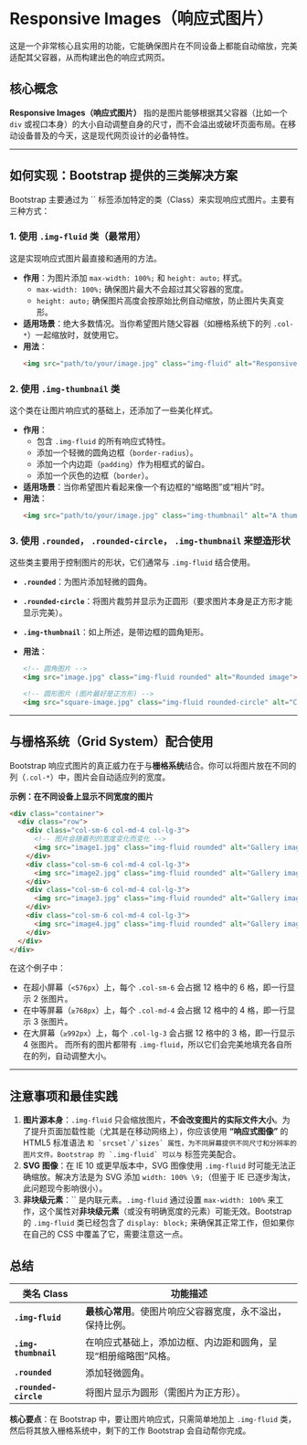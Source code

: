 # Responsive Images（响应式图片）

这是一个非常核心且实用的功能，它能确保图片在不同设备上都能自动缩放，完美适配其父容器，从而构建出色的响应式网页。

## 核心概念

**Responsive Images（响应式图片）** 指的是图片能够根据其父容器（比如一个 `div` 或视口本身）的大小自动调整自身的尺寸，而不会溢出或破坏页面布局。在移动设备普及的今天，这是现代网页设计的必备特性。

---

## 如何实现：Bootstrap 提供的三类解决方案

Bootstrap 主要通过为 `` 标签添加特定的类（Class）来实现响应式图片。主要有三种方式：

### 1. 使用 `.img-fluid` 类（最常用）

这是实现响应式图片最直接和通用的方法。

*   **作用**：为图片添加 `max-width: 100%;` 和 `height: auto;` 样式。
    *   `max-width: 100%;` 确保图片最大不会超过其父容器的宽度。
    *   `height: auto;` 确保图片高度会按原始比例自动缩放，防止图片失真变形。
*   **适用场景**：绝大多数情况。当你希望图片随父容器（如栅格系统下的列 `.col-*`）一起缩放时，就使用它。
*   **用法**：
    ```html
    <img src="path/to/your/image.jpg" class="img-fluid" alt="Responsive image">
    ```

### 2. 使用 `.img-thumbnail` 类

这个类在让图片响应式的基础上，还添加了一些美化样式。

*   **作用**：
    *   包含 `.img-fluid` 的所有响应式特性。
    *   添加一个轻微的圆角边框（`border-radius`）。
    *   添加一个内边距（`padding`）作为相框式的留白。
    *   添加一个灰色的边框（`border`）。
*   **适用场景**：当你希望图片看起来像一个有边框的“缩略图”或“相片”时。
*   **用法**：
    ```html
    <img src="path/to/your/image.jpg" class="img-thumbnail" alt="A thumbnail image">
    ```

### 3. 使用 `.rounded`， `.rounded-circle`， `.img-thumbnail` 来塑造形状

这些类主要用于控制图片的形状，它们通常与 `.img-fluid` 结合使用。

*   **`.rounded`**：为图片添加轻微的圆角。
*   **`.rounded-circle`**：将图片裁剪并显示为正圆形（要求图片本身是正方形才能显示完美）。
*   **`.img-thumbnail`**：如上所述，是带边框的圆角矩形。

*   **用法**：
    ```html
    <!-- 圆角图片 -->
    <img src="image.jpg" class="img-fluid rounded" alt="Rounded image">

    <!-- 圆形图片 (图片最好是正方形) -->
    <img src="square-image.jpg" class="img-fluid rounded-circle" alt="Circular image">
    ```

---

## 与栅格系统（Grid System）配合使用

Bootstrap 响应式图片的真正威力在于与**栅格系统**结合。你可以将图片放在不同的列（`.col-*`）中，图片会自动适应列的宽度。

**示例：在不同设备上显示不同宽度的图片**

```html
<div class="container">
  <div class="row">
    <div class="col-sm-6 col-md-4 col-lg-3">
      <!-- 图片会随着列的宽度变化而变化 -->
      <img src="image1.jpg" class="img-fluid rounded" alt="Gallery image 1">
    </div>
    <div class="col-sm-6 col-md-4 col-lg-3">
      <img src="image2.jpg" class="img-fluid rounded" alt="Gallery image 2">
    </div>
    <div class="col-sm-6 col-md-4 col-lg-3">
      <img src="image3.jpg" class="img-fluid rounded" alt="Gallery image 3">
    </div>
    <div class="col-sm-6 col-md-4 col-lg-3">
      <img src="image4.jpg" class="img-fluid rounded" alt="Gallery image 4">
    </div>
  </div>
</div>
```

在这个例子中：
*   在超小屏幕（`<576px`）上，每个 `.col-sm-6` 会占据 12 格中的 6 格，即一行显示 2 张图片。
*   在中等屏幕（`≥768px`）上，每个 `.col-md-4` 会占据 12 格中的 4 格，即一行显示 3 张图片。
*   在大屏幕（`≥992px`）上，每个 `.col-lg-3` 会占据 12 格中的 3 格，即一行显示 4 张图片。
而所有的图片都带有 `.img-fluid`，所以它们会完美地填充各自所在的列，自动调整大小。

---

## 注意事项和最佳实践

1.  **图片源本身**：`.img-fluid` 只会缩放图片，**不会改变图片的实际文件大小**。为了提升页面加载性能（尤其是在移动网络上），你应该使用 **“响应式图像”** 的 HTML5 标准语法 `` 和 `srcset`/`sizes` 属性，为不同屏幕提供不同尺寸和分辨率的图片文件。Bootstrap 的 `.img-fluid` 可以与 `` 标签完美配合。
2.  **SVG 图像**：在 IE 10 或更早版本中，SVG 图像使用 `.img-fluid` 时可能无法正确缩放。解决方法是为 SVG 添加 `width: 100% \9;`（但鉴于 IE 已逐步淘汰，此问题现今影响很小）。
3.  **非块级元素**：`` 是内联元素。`.img-fluid` 通过设置 `max-width: 100%` 来工作，这个属性对**非块级元素**（或没有明确宽度的元素）可能无效。Bootstrap 的 `.img-fluid` 类已经包含了 `display: block;` 来确保其正常工作，但如果你在自己的 CSS 中覆盖了它，需要注意这一点。

## 总结

| 类名 Class         | 功能描述                                                                 |
| ------------------ | ------------------------------------------------------------------------ |
| **`.img-fluid`**   | **最核心常用**。使图片响应父容器宽度，永不溢出，保持比例。                   |
| **`.img-thumbnail`** | 在响应式基础上，添加边框、内边距和圆角，呈现“相册缩略图”风格。                 |
| **`.rounded`**     | 添加轻微圆角。                                                             |
| **`.rounded-circle`** | 将图片显示为圆形（需图片为正方形）。                                         |

**核心要点**：在 Bootstrap 中，要让图片响应式，只需简单地加上 `.img-fluid` 类，然后将其放入栅格系统中，剩下的工作 Bootstrap 会自动帮你完成。